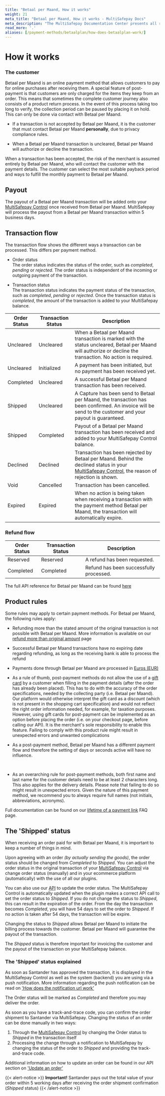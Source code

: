 ```yaml
---
title: "Betaal per Maand, How it works"
weight: 21
meta_title: "Betaal per Maand, How it works - MultiSafepay Docs"
meta_description: "The MultiSafepay Documentation Center presents all relevant information about our Plugins and API. You can also find support pages for payment methods, tools and general questions as well as the contact details of our Support and Integration Teams."
read_more: '.'
aliases: [/payment-methods/betaalplan/how-does-betaalplan-work/]
---
```

# How it works

### The customer

Betaal per Maand is an online payment method that allows customers to pay for online purchases after receiving them. A special feature of post-payment is that customers are only charged for the items they keep from an order. This means that sometimes the complete customer journey also consists of a product return process. In the event of this process taking too long to verify, the collection period can be paused by placing it on hold. This can only be done via contact with Betaal per Maand.

* If a transaction is not accepted by Betaal per Maand, it is the customer that must contact Betaal per Maand **personally**, due to privacy compliance rules.

* When a Betaal per Maand transaction is uncleared, Betaal per Maand will authorize or decline the transaction.

When a transaction has been accepted, the risk of the merchant is assumed entirely by Betaal per Maand, who will contact the customer with the payment details. The customer can select the most suitable payback period and ways to fulfill the monthly payment to Betaal per Maand.

## Payout
The payout of a Betaal per Maand transaction will be added onto your [MultiSafepay Control](https://merchant.multisafepay.com) once received from Betaal per Maand. MultiSafepay will process the payout from a Betaal per Maand transaction within 5 business days.

## Transaction flow
The transaction flow shows the different ways a transaction can be processed. This differs per payment method.

* Order status      
The order status indicates the status of the order, such as _completed_, _pending_ or _rejected_. The order status is independent of the incoming or outgoing payment of the transaction.

* Transaction status       
The transaction status indicates the payment status of the transaction, such as _completed_, _pending_ or _rejected_. Once the transaction status is _completed_, the amount of the transaction is added to your MultiSafepay balance.


| Order Status                      | Transaction Status      | Description |
|--------------------------------|-----------|-----------------------------------------------------------------------------------------|
| Uncleared   | Uncleared  | When a Betaal per Maand transaction is marked with the status uncleared, Betaal per Maand will authorize or decline the transaction. No action is required.   |
| Uncleared   | Initialized | A payment has been initiated, but no payment has been received yet.  | 
| Completed   | Uncleared  | A successful Betaal per Maand transaction has been received.   |
| Shipped     | Uncleared  | A Capture has been send to Betaal per Maand, the transaction has been confirmed. An invoice will be send to the customer and your payout is guaranteed. |
| Shipped     | Completed  | Payout of a Betaal per Maand transaction has been received and added to your MultiSafepay Control balance.|
| Declined    | Declined   | Transaction has been rejected by Betaal per Maand. Behind the declined status in your [MultiSafepay Control](https://merchant.multisafepay.com), the reason of rejection is shown.     |
| Void        | Cancelled   | Transaction has been cancelled.  | 
| Expired     | Expired    | When no action is being taken when receiving a transaction with the payment method Betaal per Maand, the transaction will automatically expire. | 

### Refund flow 

| Order Status                      | Transaction Status      | Description |
|--------------------------------|-----------|-----------------------------------------------------------------------------------------|
| Reserved       | Reserved    | A refund has been requested. | 
| Completed      | Completed   | Refund has been successfully processed.  | 

The full API reference for Betaal per Maand can be found [here](/api/#santander-betaal-per-maand)

## Product rules
Some rules may apply to certain payment methods. For Betaal per Maand, the following rules apply:

* Refunding more than the stated amount of the original transaction is not possible with Betaal per Maand. More information is available on our [refund more than original amount](/faq/finance/refund-more-than-original-amount) page

* Successful Betaal per Maand transactions have no expiring date regarding refunding, as long as the receiving bank is able to process the refund

* Payments done through Betaal per Maand are processed in [Euros (EUR)](/faq/general/which-currencies-are-supported-by-multisafepay)

* As a rule of thumb, post-payment methods do not allow the use of a [gift card](/payment-methods/prepaid-cards/gift-cards) by a customer when filling in the payment details (after the order has already been placed). This has to do with the accuracy of the order specifications, needed by the collecting party (i.e. Betaal per Maand). Our platform would otherwise interpret the gift card as a discount (which is not present in the shopping cart specification) and would not reflect the right order information needed, for example, for taxation purposes. However, using gift cards for post-payment can be implemented as an option before placing the order (i.e. on your checkout page, before calling our API). It is the merchant's sole responsibility to enable this feature. Failing to comply with this product rule might result in unexpected errors and unwanted complications

* As a post-payment method, Betaal per Maand has a different payment flow and therefore the setting of days or seconds active will have no influence. 
 <br>        

* As an overarching rule for post-payment methods, both first name and last name for the customer details need to be at least 2 characters long. This also applies for the delivery details. Please note that failing to do so might result in unexpected errors. Given the nature of this payment method, we recommend you to always require full names (not initials, abbreviations, acronyms).


Full documentation can be found on our [lifetime of a payment link](/faq/api/lifetime-of-a-payment-link) FAQ page.

## The 'Shipped' status
When receiving an order paid for with Betaal per Maand, it is important to keep a number of things in mind.

Upon agreeing with an order _(by actually sending the goods)_, the order status should be changed from _Completed_ to _Shipped_. You can adjust the order status in the original transaction of your [MultiSafepay Control](https://merchant.multisafepay.com) via change order status (manually) and in your ecommerce platform (automatically) with the use of all our plugins.

 You can also use our [API](https://docs.multisafepay.com/api/#update-an-order) to update the order status. The MultiSafepay Control is automatically updated when the plugin makes a correct API call to set the order status to _Shipped_. If you do not change the status to _Shipped_, this can result in the expiration of the order. From the day the transaction becomes _Completed_, you will have 54 days to set the order to _Shipped_. If no action is taken after 54 days, the transaction will be expire.

Changing the status to _Shipped_ allows Betaal per Maand to initiate the billing process towards the customer. Betaal per Maand will guarantee the payout of the transaction. 

The _Shipped_ status is therefore important for invoicing the customer and the payout of the transaction on your MultiSafepay balance.

### The 'Shipped' status explained

As soon as Santander has approved the transaction, it is displayed in the MultiSafepay Control as well as the system (backend) you are using via a push notification. More information regarding the push notification can be read on ['How does the notification url work'](https://docs.multisafepay.com/faq/api/how-does-the-notification-url-work)

The Order status will be marked as _Completed_ and therefore you may deliver the order.

As soon as you have a track-and-trace code, you can confirm the order shipment to Santander via MultiSafepay. Changing the status of an order can be done manually in two ways:

1. Through the [MultiSafepay Control](https://merchant.multisafepay.com) by changing the Order status to _Shipped_ in the transaction itself
2. Processing the change through a notification to MultiSafepay by changing the status of the order to _Shipped_ and providing the track-and-trace code.

Additional information on how to update an order can be found in our API section on ['Update an order'](https://docs.multisafepay.com/api/#update-an-order)

{{< alert-notice >}} __Important!__ Santander pays out the total value of your order within 5 working days after receiving the order shipment confirmation (_Shipped_ status) {{< /alert-notice >}}